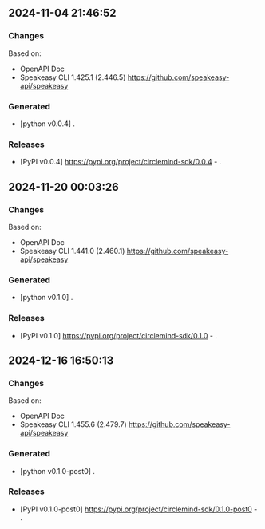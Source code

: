 

## 2024-11-04 21:46:52
### Changes
Based on:
- OpenAPI Doc  
- Speakeasy CLI 1.425.1 (2.446.5) https://github.com/speakeasy-api/speakeasy
### Generated
- [python v0.0.4] .
### Releases
- [PyPI v0.0.4] https://pypi.org/project/circlemind-sdk/0.0.4 - .

## 2024-11-20 00:03:26
### Changes
Based on:
- OpenAPI Doc  
- Speakeasy CLI 1.441.0 (2.460.1) https://github.com/speakeasy-api/speakeasy
### Generated
- [python v0.1.0] .
### Releases
- [PyPI v0.1.0] https://pypi.org/project/circlemind-sdk/0.1.0 - .

## 2024-12-16 16:50:13
### Changes
Based on:
- OpenAPI Doc  
- Speakeasy CLI 1.455.6 (2.479.7) https://github.com/speakeasy-api/speakeasy
### Generated
- [python v0.1.0-post0] .
### Releases
- [PyPI v0.1.0-post0] https://pypi.org/project/circlemind-sdk/0.1.0-post0 - .